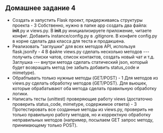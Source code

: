 ## Домашнее задание 4

- Создать и запустить Flask проект, придерживаясь структуры проекта - 3
Собственно, нужно в папке app создать два файла: __init__.py и views.py. В __init__.py инициализируете приложение, читаете конфиг. Добавить instance/config.py в .gitignore. В конфиге config.py в корне сделать два класса для теста и продакшена.
- Реализовать "заглушки" для всех методов API, используя flask.jsonify - 4
В файле views.py сделать несколько методов --- получить списки чатов, список контактов, создать новый чат и т.д. Заглушка --- внутри метода сделать статический json, который будет возвращать метод (не забыть добавить status_code и mimetype).
- Обрабтывать только нужные методы (GET/POST) - 1
Для методов из views.py сделать обработку методов (GET/POST). Для вьюшек, которые обрабатывают оба метода сделать правильную обработку логики.
- Написать тесты (unittest) проверяющие работу views (достаточно проверить status_code, mimetype, содержимое ответа) - 3
Протестировать все созданные методы из views.py, проверить не только правильную работу методов, но и корректную обработку неправильных методов (например, посылаем GET запрос методу, принимающему только POST).

